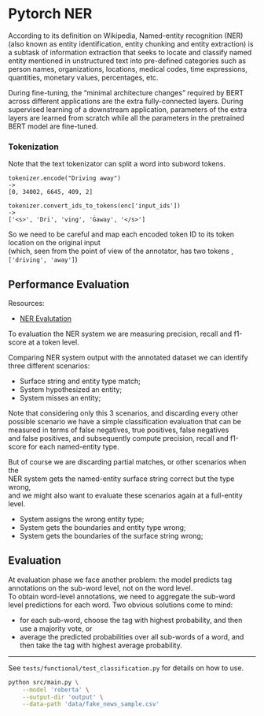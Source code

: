 #  Pytorch NER

According to its definition on Wikipedia, Named-entity recognition (NER) (also known as entity identification, entity chunking and entity extraction) is a subtask of information extraction that seeks to locate and classify named entity mentioned in unstructured text into pre-defined categories such as person names, organizations, locations, medical codes, time expressions, quantities, monetary values, percentages, etc.


During fine-tuning, the “minimal architecture changes” required by BERT across different applications are the extra fully-connected layers. During supervised learning of a downstream application, parameters of the extra layers are learned from scratch while all the parameters in the pretrained BERT model are fine-tuned.

### Tokenization

Note that the text tokenizator can split a word into subword tokens.

```
tokenizer.encode("Driving away")
->
[0, 34002, 6645, 409, 2]
```

```
tokenizer.convert_ids_to_tokens(enc['input_ids'])
->
['<s>', 'Dri', 'ving', 'Ġaway', '</s>']
```

So we need to be careful and map each encoded token ID to its token location on the original input  
(which, seen from the point of view of the annotator, has two tokens , `['driving', 'away']`)


## Performance Evaluation

Resources:

* [NER Evalutation](http://www.davidsbatista.net/blog/2018/05/09/Named_Entity_Evaluation/)

To evaluation the NER system we are measuring precision, recall and f1-score at a token level.

Comparing NER system output with the annotated dataset we can identify three different scenarios:

* Surface string and entity type match;
* System hypothesized an entity;
* System misses an entity;

Note that considering only this 3 scenarios, and discarding every other  
possible scenario we have a simple classification evaluation that can be  
measured in terms of false negatives, true positives, false negatives  
and false positives, and subsequently compute precision, recall and f1-score for each named-entity type.

But of course we are discarding partial matches, or other scenarios when the  
NER system gets the named-entity surface string correct but the type wrong,  
and we might also want to evaluate these scenarios again at a full-entity level.

* System assigns the wrong entity type;
* System gets the boundaries and entity type wrong;
* System gets the boundaries of the surface string wrong;


## Evaluation

At evaluation phase we face another problem: the model predicts tag  
annotations on the sub-word level, not on the word level.  
To obtain word-level annotations, we need to aggregate the sub-word  
level predictions for each word. Two obvious solutions come to mind:

* for each sub-word, choose the tag with highest probability, and then use a majority vote, or
* average the predicted probabilities over all sub-words of a word, and then take the tag with highest average probability.

---

See `tests/functional/test_classification.py` for details on how to use.

```bash
python src/main.py \
    --model 'roberta' \
    --output-dir 'output' \
    --data-path 'data/fake_news_sample.csv'
 ```

